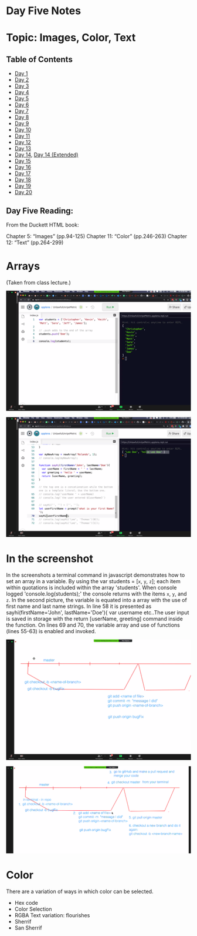 # Day Five Notes


# Topic: Images, Color, Text


## Table of Contents

- [Day 1](class-01.md)
- [Day 2](class-02.md)
- [Day 3](class-03.md)
- [Day 4](class-04.md)
- [Day 5](class-05.md)
- [Day 6](class-06.md)
- [Day 7](class-07.md)
- [Day 8](class-08.md)
- [Day 9](class-09.md)
- [Day 10](class-10.md)
- [Day 11](class-11.md)
- [Day 12](class-12.md)
- [Day 13](class-13.md)
- [Day 14](class-14.md), [Day 14 (Extended)](class-14b.md)
- [Day 15](class-15.md)
- [Day 16](class-16.md)
- [Day 17](class-17.md)
- [Day 18](class-18.md)
- [Day 19](class-19.md)
- [Day 20](class-20.md)


## Day Five Reading: 

From the Duckett HTML book:

Chapter 5: “Images” (pp.94-125)
Chapter 11: “Color” (pp.246-263)
Chapter 12: “Text” (pp.264-299)


# Arrays

(Taken from class lecture.)

![Arrays](images/Screenshot_(550).png)


![anArrays](images/Screenshot_(552).png)

# In the screenshot

In the screenshots a terminal command in javascript demonstrates how to set an array in a variable. By using the var students = [`x`, `y`, `z`];
each item within quotations is included within the array 'students'. When console logged 'console.log(students);' the console returns with the items `x`, `y`, and `z`. In the second picture, the variable is equated into a array with the use of first name and last name strings. In line 58 it is presented as sayhi(firstName='John', lastName='Doe'){
var username etc..The user input is saved in storage with the return [userName, greeting] command inside the function. On lines 69 and 70, the variable array and use of functions (lines 55-63) is enabled and invoked.

![githubbranch](images/Screenshot_(554).png)

![githubfork](images/Screenshot_(555).png)

# Color


There are a variation of ways in which color can be selected.
  - Hex code
  - Color Selection
  - RGBA
Text variation: flourishes
  - Sherrif
  - San Sherrif


